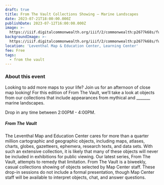 ```yaml
---
draft: true
title: From The Vault Collections Showing — Marine Landscapes
date: 2023-07-21T18:00:00.000Z
publishDate: 2023-07-12T16:00:00.000Z
image: >-
  https://iiif.digitalcommonwealth.org/iiif/2/commonwealth:p2677k68s/full/2000,/0/default.jpg
backgroundImage: >-
  https://iiif.digitalcommonwealth.org/iiif/2/commonwealth:p2677k68s/full/2000,/0/default.jpg
location: 'Leventhal Map & Education Center, Learning Center'
fee: Free
tags:
  - from the vault
---
```


### About this event

Looking to add more maps to your life? Join us for an afternoon of close map looking! For this edition of From The Vault, we’ll take a look at objects from our collections that include appearances from mythical and \_\_\_\_\_\_\_ marine landscapes.

Drop in any time between 2:00PM - 4:00PM.

##### From The Vault

The Leventhal Map and Education Center cares for more than a quarter million cartographic and geographic objects, including maps, atlases, charts, globes, gazetteers, ephemera, research texts, and data sets. With such an extensive collection, it is likely that many of these objects will never be included in exhibitions for public viewing. Our latest series, From The Vault, attempts to remedy that limitation. From The Vault is a biweekly, casual collections showing of objects selected by Map Center staff. These drop-in sessions do not include a formal presentation, though Map Center staff will be available to interpret objects, chat, and answer questions.

